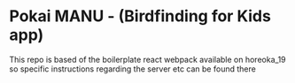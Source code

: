 # Pokai MANU - (Birdfinding for Kids app)

This repo is based of the boilerplate react webpack available on horeoka_19 so specific instructions regarding the server etc can be found there
